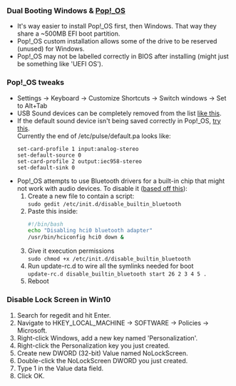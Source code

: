 ### Dual Booting Windows & [Pop!_OS](https://pop.system76.com/)

* It's way easier to install Pop!_OS first, then Windows. That way they share a ~500MB EFI boot partition.
* Pop!_OS custom installation allows some of the drive to be reserved (unused) for Windows.
* Pop!_OS may not be labelled correctly in BIOS after installing (might just be something like 'UEFI OS').

### Pop!_OS tweaks

* Settings -> Keyboard -> Customize Shortcuts -> Switch windows -> Set to Alt+Tab
* USB Sound devices can be completely removed from the list [like this](https://jamielinux.com/blog/tell-pulseaudio-to-ignore-a-usb-device-using-udev/).
* If the default sound device isn't being saved correctly in Pop!_OS, [try this](https://unix.stackexchange.com/a/362258).  
  Currently the end of /etc/pulse/default.pa looks like:
  ```
  set-card-profile 1 input:analog-stereo
  set-default-source 0
  set-card-profile 2 output:iec958-stereo
  set-default-sink 0
  ```
* Pop!_OS attempts to use Bluetooth drivers for a built-in chip that might not work with audio devices. To disable it ([based off this](https://silvae86.github.io/2020/04/17/disable-specific-bluetooth-adapter-ubuntu-19/)):
  1. Create a new file to contain a script:  
     `sudo gedit /etc/init.d/disable_builtin_bluetooth`
  3. Paste this inside:
     ```bash
     #!/bin/bash
     echo "Disabling hci0 bluetooth adapter"
     /usr/bin/hciconfig hci0 down &
     ```
  3. Give it execution permissions  
    `sudo chmod +x /etc/init.d/disable_builtin_bluetooth`
  4. Run update-rc.d to wire all the symlinks needed for boot  
     `update-rc.d disable_builtin_bluetooth start 26 2 3 4 5 .`
  6. Reboot

### Disable Lock Screen in Win10

1. Search for regedit and hit Enter.
2. Navigate to HKEY_LOCAL_MACHINE -> SOFTWARE -> Policies -> Microsoft.
6. Right-click Windows, add a new key named 'Personalization'.
8. Right-click the Personalization key you just created.
9. Create new DWORD (32-bit) Value named NoLockScreen.
12. Double-click the NoLockScreen DWORD you just created.
13. Type 1 in the Value data field.
14. Click OK.
